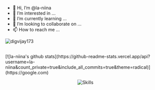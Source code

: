 - 👋 Hi, I’m @la-niina
- 👀 I’m interested in ...
- 🌱 I’m currently learning ...
- 💞️ I’m looking to collaborate on ...
- 📫 How to reach me ...

<p align="left"> 
<img src="https://komarev.com/ghpvc/?username=la-niina&label=Views&color=blue&style=plastic" alt="digvijay173" />
</p>
<br/>
[![la-niina's github stats](https://github-readme-stats.vercel.app/api?username=la-niina&count_private=true&include_all_commits=true&theme=radical)](https://google.com)
</br>
<p align="center">
  <img align="center" alt="Skills" src="https://github.com/viclafouch/viclafouch/blob/master/img/pack.png" />
</p>
<!---
la-niina/la-niina is a ✨ special ✨ repository because its `README.md` (this file) appears on your GitHub profile.
You can click the Preview link to take a look at your changes.
--->
